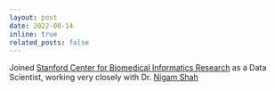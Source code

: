 ```yaml
---
layout: post
date: 2022-08-14
inline: true
related_posts: false
---
```


Joined [Stanford Center for Biomedical Informatics Research](https://bmir.stanford.edu/) as a Data Scientist, working very closely with Dr. [Nigam Shah](https://shahlab.stanford.edu/)


